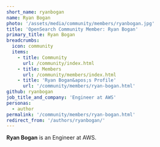 ```yaml
---
short_name: ryanbogan
name: Ryan Bogan
photo: '/assets/media/community/members/ryanbogan.jpg'
title: 'OpenSearch Community Member: Ryan Bogan'
primary_title: Ryan Bogan
breadcrumbs:
  icon: community
  items:
    - title: Community
      url: /community/index.html
    - title: Members
      url: /community/members/index.html
    - title: 'Ryan Bogan&apos;s Profile'
      url: '/community/members/ryan-bogan.html'
github: ryanbogan
job_title_and_company: 'Engineer at AWS'
personas:
  - author
permalink: '/community/members/ryan-bogan.html'
redirect_from: '/authors/ryanbogan/'
---
```

**Ryan Bogan** is an Engineer at AWS.

